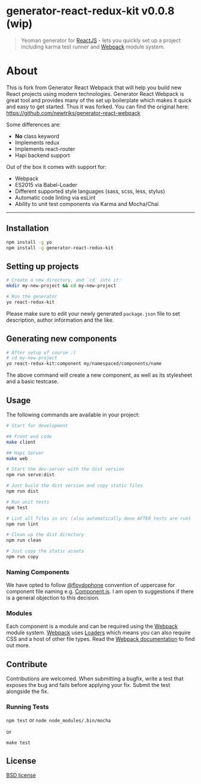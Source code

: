 # generator-react-redux-kit v0.0.8 (wip)

> Yeoman generator for [ReactJS](http://facebook.github.io/react/) - lets you quickly set up a project including karma test runner and [Webpack](http://webpack.github.io/) module system.

# About
This is fork from Generator React Webpack that will help you build new React projects using modern technologies. Generator React Webpack is great tool and provides many of the set up boilerplate which makes it quick and easy to get started. Thus it was forked.
You can find the original here: https://github.com/newtriks/generator-react-webpack

Some differences are:
- **No** class keyword
- Implements redux
- Implements react-router
- Hapi backend support

Out of the box it comes with support for:
- Webpack
- ES2015 via Babel-Loader
- Different supported style languages (sass, scss, less, stylus)
- Automatic code linting via esLint
- Ability to unit test components via Karma and Mocha/Chai

---

## Installation
```bash
npm install -g yo
npm install -g generator-react-redux-kit
```

## Setting up projects
```bash
# Create a new directory, and `cd` into it:
mkdir my-new-project && cd my-new-project

# Run the generator
yo react-redux-kit
```

Please make sure to edit your newly generated `package.json` file to set description, author information and the like.

## Generating new components
```bash
# After setup of course :)
# cd my-new-project
yo react-redux-kit:component my/namespaced/components/name
```

The above command will create a new component, as well as its stylesheet and a basic testcase.

## Usage
The following commands are available in your project:
```bash
# Start for development

## Front end code
make client

## Hapi Server
make web

# Start the dev-server with the dist version
npm run serve:dist

# Just build the dist version and copy static files
npm run dist

# Run unit tests
npm test

# Lint all files in src (also automatically done AFTER tests are run)
npm run lint

# Clean up the dist directory
npm run clean

# Just copy the static assets
npm run copy
```

### Naming Components
We have opted to follow [@floydophone](https://twitter.com/floydophone) convention of uppercase for component file naming e.g. [Component.js](https://github.com/petehunt/ReactHack/tree/master/src/components). I am open to suggestions if there is a general objection to this decision.

### Modules
Each component is a module and can be required using the [Webpack](http://webpack.github.io/) module system. [Webpack](http://webpack.github.io/) uses [Loaders](http://webpack.github.io/docs/loaders.html) which means you can also require CSS and a host of other file types. Read the [Webpack documentation](http://webpack.github.io/docs/home.html) to find out more.

## Contribute

Contributions are welcomed. When submitting a bugfix, write a test that exposes the bug and fails before applying your fix. Submit the test alongside the fix.

### Running Tests
`npm test` or `node node_modules/.bin/mocha`

or

`make test`

## License

[BSD license](http://opensource.org/licenses/bsd-license.php)
